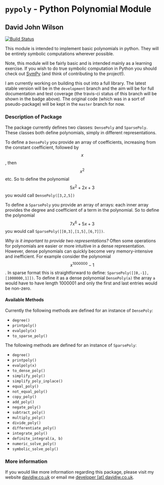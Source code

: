 # `pypoly` - Python Polynomial Module
 
## David John Wilson

[![Build Status](https://travis-ci.org/Davidjohnwilson/PythonPolys.svg?branch=development)](https://travis-ci.org/Davidjohnwilson/PythonPolys)

This module is intended to implement basic polynomials in python. They will be entirely symbolic computations wherever possible.

Note, this module will be fairly basic and is intended mainly as a learning exercise. If you wish to do true symbolic computation in Python you should check out [SymPy](https://github.com/sympy/sympy) (and think of contributing to the project!).

I am currently working on building this out into a full library. The latest stable version will be in the `development` branch and the aim will be for full documentation and test coverage (the travis-ci status of this branch will be shown in the badge above). The original code (which was in a sort of pseudo-package) will be kept in the `master` branch for now.

### Description of Package

The package currently defines two classes: `DensePoly` and `SparsePoly`. These classes both define polynomials, simply in different representations.

To define a `DensePoly` you provide an array of coefficients, increasing from the constant coefficient, followed by $$x$$, then $$x^2$$ etc. So to define the polynomial $$5x^2+2x+3$$ you would call `DensePoly([3,2,5])`

To define a `SparsePoly` you provide an array of arrays: each inner array provides the degree and coefficient of a term in the polynomial. So to define the polynomial $$7x^6+5x+3$$ you would call `SparsePoly([[0,3],[1,5],[6,7]])`.

*Why is it important to provide two representations?* Often some operations for polynomials are easier or more intuitive in a dense representation. However, dense polynomials can quickly become very memory-intensive and inefficient. For example consider the polynomial $$x^1000000-1$$. In sparse format this is straightforward to define: `SparsePoly([[0,-1],[1000000,1]])`. To define it as a dense polynomial `DensePoly(a)` the array `a` would have to have length 1000001 and only the first and last entries would be non-zero. 

#### Available Methods

Currently the following methods are defined for an instance of `DensePoly`:

* `degree()`
* `printpoly()`
* `evalpoly(x)`
* `to_sparse_poly()`

The following methods are defined for an instance of `SparsePoly`:

* `degree()`
* `printpoly()`
* `evalpoly(x)`
* `to_dense_poly()`
* `simplify_poly()`
* `simplify_poly_inplace()`
* `equal_poly()`
* `not_equal_poly()`
* `copy_poly()`
* `add_poly()`
* `negate_poly()`
* `subtract_poly()`
* `multiply_poly()`
* `divide_poly()`
* `differentiate_poly()`
* `integrate_poly()`
* `definite_integral(a, b)`
* `numeric_solve_poly()`
* `symbolic_solve_poly()`


### More information

If you would like more information regarding this package, please visit my website [davidjw.co.uk](https://www.davidjw.co.uk) or email me [developer [at] davidjw.co.uk](developer@davidjw.co.uk).